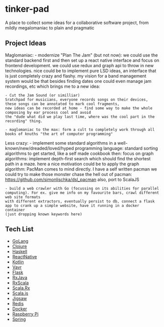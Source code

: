 # tinker-pad
A place to collect some ideas for a collaborative software project, from mildly megalomaniac to plain and pragmatic

## Project Ideas
Maglomaniac:
	- modernize "Plan The Jam" (but not now): we could use the standard backend first and then set up a react native interface and
	focus on frontend development. we could use redux and graph api to throw in new technologies. 
	 nice could be to implement pure LSD ideas, an interface that is just completely crazy
	and flashy. my vision for a band management system would be that besides finding dates one could even manage
	jam recordings, etc which brings me to a new idea:

	- Cut the Jam Sound (or similliar)
	Sratchpad for musicians, everyone records songs on their devices, these songs can be annotated to mark cool fragments,
	new ideas can be recorded at home - find some way to make the whole composing by ear process cool and avoid 
	the "dude what did we play last time, where was the cool part in the recording" thing. 

	- maglomaniac to the max: form a cult to completely work through all books of knuths "the art of computer programming" 

Less crazy:
	- implement some standard algorithms in a well-known/new/dreaded/loved/hyped programming language:
	standard sorting algorithms to get started, like a self made cookbook then:
	focus on graph algorithms: implement depth-first search which should find the shortest path in a maze.
	here a nice motivation could be to apply the graph algorithm: PacMan comes to mind directly. I have a self written pacman
	we could try to make those monster chase the hell out of pacman: https://github.com/simonlischka/dsl_pacman
	also, port to ScalaJS 

	- build a web crawler with Go (focussing on its abilities for parallel computing). For ex. give me info on my favourite bars, crawl different web site formats 
	with different extractors, eventually persist to db, connect a flask app to crank up a simple website, have it running in a docker container
	(just dropping known keywords here)


## Tech List
- [GoLang](https://golang.org/)
- [Clojure](https://clojure.org/)
- [Haskell](https://www.haskell.org/)
- [ReactNative](http://facebook.github.io/react-native/)
- [Kotlin](https://kotlinlang.org/)
- [Vavr](http://www.vavr.io/)
- [Flask](http://flask.pocoo.org/)
- [RxJava](https://github.com/ReactiveX/RxJava)
- [RxScala](http://reactivex.io/rxscala/)
- [Scala.Rx](https://github.com/lihaoyi/scala.rx)
- [Scala.js](https://www.scala-js.org/)
- [Jigsaw](http://openjdk.java.net/projects/jigsaw/)
- [Redis](https://redis.io/)
- [Docker](https://www.docker.com/)
- [Raspberry Pi](https://www.raspberrypi.org/)
- [Spring](https://spring.io/)
